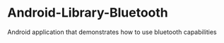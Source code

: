 # Android-Library-Bluetooth
Android application that demonstrates how to use bluetooth capabilities
